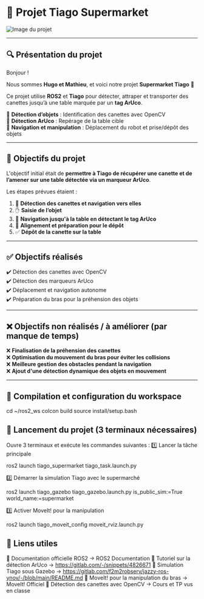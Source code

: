 # 🦾 Projet Tiago Supermarket  

![Image du projet](/home/rosdev/ros2_ws/src/tiago_supermarket/images/tiago.png)



---

## 🔍 **Présentation du projet**  

Bonjour !  

Nous sommes **Hugo et Mathieu**, et voici notre projet **Supermarket Tiago** 🚀  

Ce projet utilise **ROS2** et **Tiago** pour détecter, attraper et transporter des canettes jusqu’à une table marquée par un **tag ArUco**.  

🔹 **Détection d’objets** : Identification des canettes avec OpenCV  
🔹 **Détection ArUco** : Repérage de la table cible  
🔹 **Navigation et manipulation** : Déplacement du robot et prise/dépôt des objets  

---

## 🎯 **Objectifs du projet**  

L'objectif initial était de **permettre à Tiago de récupérer une canette et de l’amener sur une table détectée via un marqueur ArUco**.  

Les étapes prévues étaient :  
1. 🥤 **Détection des canettes et navigation vers elles**  
2. ✋ **Saisie de l’objet**  
3. 🏃 **Navigation jusqu'à la table en détectant le tag ArUco**  
4. 🎯 **Alignement et préparation pour le dépôt**  
5. ✅ **Dépôt de la canette sur la table**  

---

## ✅ **Objectifs réalisés**  

✔️ Détection des canettes avec OpenCV  
✔️ Détection des marqueurs ArUco  
✔️ Déplacement et navigation autonome  
✔️ Préparation du bras pour la préhension des objets  

---

## ❌ **Objectifs non réalisés / à améliorer** (par manque de temps)  

❌ **Finalisation de la préhension des canettes**  
❌ **Optimisation du mouvement du bras pour éviter les collisions**  
❌ **Meilleure gestion des obstacles pendant la navigation**  
❌ **Ajout d'une détection dynamique des objets en mouvement**  

---

## 📌 Compilation et configuration du workspace

cd ~/ros2_ws
colcon build
source install/setup.bash

## 🎯 Lancement du projet (3 terminaux nécessaires)

Ouvre 3 terminaux et exécute les commandes suivantes :
1️⃣ Lancer la tâche principale

ros2 launch tiago_supermarket tiago_task.launch.py

2️⃣ Démarrer la simulation Tiago avec le supermarché

ros2 launch tiago_gazebo tiago_gazebo.launch.py is_public_sim:=True world_name:=supermarket

3️⃣ Activer MoveIt! pour la manipulation

ros2 launch tiago_moveit_config moveit_rviz.launch.py

## 🔗 Liens utiles

📌 Documentation officielle ROS2 → ROS2 Documentation
📌 Tutoriel sur la détection ArUco → https://gitlab.com/-/snippets/4826671
📌 Simulation Tiago sous Gazebo → https://gitlab.com/f2m2robserv/jazzy-ros-ynov/-/blob/main/README.md
📌 MoveIt! pour la manipulation du bras → MoveIt! Officiel
📌 Détection des canettes avec OpenCV → Cours et TP vus en classe

